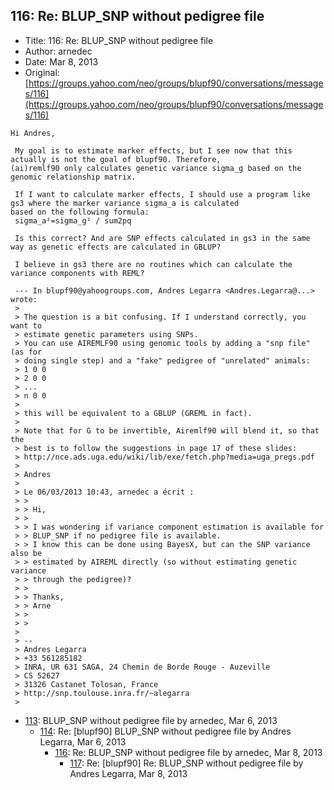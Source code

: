 ## 116: Re: BLUP_SNP without pedigree file

- Title: 116: Re: BLUP_SNP without pedigree file
- Author: arnedec
- Date: Mar 8, 2013
- Original: [https://groups.yahoo.com/neo/groups/blupf90/conversations/messages/116](https://groups.yahoo.com/neo/groups/blupf90/conversations/messages/116)

```
Hi Andres,

 My goal is to estimate marker effects, but I see now that this actually is not the goal of blupf90. Therefore,
(ai)remlf90 only calculates genetic variance sigma_g based on the genomic relationship matrix.

 If I want to calculate marker effects, I should use a program like gs3 where the marker variance sigma_a is calculated
based on the following formula:
 sigma_a²=sigma_g² / sum2pq

 Is this correct? And are SNP effects calculated in gs3 in the same way as genetic effects are calculated in GBLUP?

 I believe in gs3 there are no routines which can calculate the variance components with REML?

 --- In blupf90@yahoogroups.com, Andres Legarra <Andres.Legarra@...> wrote:
 >
 > The question is a bit confusing. If I understand correctly, you want to 
 > estimate genetic parameters using SNPs.
 > You can use AIREMLF90 using genomic tools by adding a "snp file" (as for 
 > doing single step) and a "fake" pedigree of "unrelated" animals:
 > 1 0 0
 > 2 0 0
 > ...
 > n 0 0
 > 
 > this will be equivalent to a GBLUP (GREML in fact).
 > 
 > Note that for G to be invertible, Airemlf90 will blend it, so that the 
 > best is to follow the suggestions in page 17 of these slides:
 > http://nce.ads.uga.edu/wiki/lib/exe/fetch.php?media=uga_pregs.pdf
 > 
 > Andres
 > 
 > Le 06/03/2013 10:43, arnedec a écrit :
 > >
 > > Hi,
 > >
 > > I was wondering if variance component estimation is available for 
 > > BLUP_SNP if no pedigree file is available.
 > > I know this can be done using BayesX, but can the SNP variance also be 
 > > estimated by AIREML directly (so without estimating genetic variance 
 > > through the pedigree)?
 > >
 > > Thanks,
 > > Arne
 > >
 > > 
 > 
 > -- 
 > Andres Legarra
 > +33 561285182
 > INRA, UR 631 SAGA, 24 Chemin de Borde Rouge - Auzeville
 > CS 52627
 > 31326 Castanet Tolosan, France
 > http://snp.toulouse.inra.fr/~alegarra
 > 
```

- [113](0113.md): BLUP_SNP without pedigree file by arnedec, Mar 6, 2013
    - [114](0114.md): Re: [blupf90] BLUP_SNP without pedigree file by Andres Legarra, Mar 6, 2013
        - [116](0116.md): Re: BLUP_SNP without pedigree file by arnedec, Mar 8, 2013
            - [117](0117.md): Re: [blupf90] Re: BLUP_SNP without pedigree file by Andres Legarra, Mar 8, 2013
